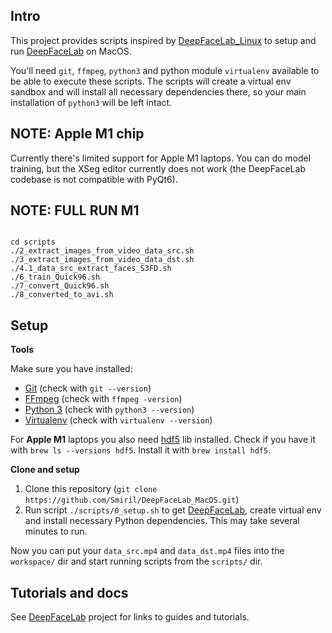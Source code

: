 ## Intro

This project provides scripts inspired by [DeepFaceLab_Linux](https://github.com/lbfs/DeepFaceLab_Linux) to setup and run [DeepFaceLab](https://github.com/Smiril/DeepFaceLab_Apple-Silicon) on MacOS.

You'll need `git`, `ffmpeg`, `python3` and python module `virtualenv` available to be able to execute these scripts. The scripts will create a virtual env sandbox and will install all necessary dependencies there, so your main installation of `python3` will be left intact.

## NOTE: Apple M1 chip

Currently there's limited support for Apple M1 laptops. You can do model training, but the XSeg editor currently does not work (the DeepFaceLab codebase is not compatible with PyQt6).

## NOTE: FULL RUN M1

```

cd scripts
./2_extract_images_from_video_data_src.sh  
./3_extract_images_from_video_data_dst.sh
./4.1_data_src_extract_faces_S3FD.sh 
./6_train_Quick96.sh 
./7_convert_Quick96.sh
./8_converted_to_avi.sh 

```

## Setup

**Tools**

Make sure you have installed:
- [Git](https://git-scm.com/) (check with `git --version`)
- [FFmpeg](https://ffmpeg.org/) (check with `ffmpeg -version`)
- [Python 3](https://www.python.org/) (check with `python3 --version`)
- [Virtualenv](https://github.com/pypa/virtualenv) (check with `virtualenv --version`)

For **Apple M1** laptops you also need [hdf5](https://formulae.brew.sh/formula/hdf5) lib installed.
Check if you have it with `brew ls --versions hdf5`. Install it with `brew install hdf5`.

**Clone and setup**

1. Clone this repository (`git clone https://github.com/Smiril/DeepFaceLab_MacOS.git`)
2. Run script `./scripts/0_setup.sh` to get [DeepFaceLab](https://github.com/Smiril/DeepFaceLab_apple-Silicon.git), create virtual env and install necessary Python dependencies. This may take several minutes to run.

Now you can put your `data_src.mp4` and `data_dst.mp4` files into the `workspace/` dir and start running scripts from the `scripts/` dir.

## Tutorials and docs

See [DeepFaceLab](https://github.com/iperov/DeepFaceLab) project for links to guides and tutorials.
